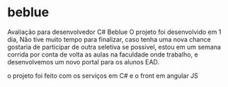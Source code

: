 # beblue
Avaliação para desenvolvedor C# Beblue
O projeto foi desenvolvido em 1 dia, Não tive muito tempo para finalizar, caso tenha uma nova chance gostaria de participar de outra seletiva se possivel, estou em um semana corrida por conta de volta as aulas na faculdade onde trabalho, e desenvolvemos um novo portal para os alunos EAD.


o projeto foi feito com os serviços em C# e o front em angular JS
